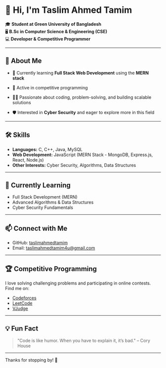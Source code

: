 # 👋 Hi, I'm Taslim Ahmed Tamim

🎓 **Student at Green University of Bangladesh**  
🖥️ **B.Sc in Computer Science & Engineering (CSE)**  
💻 **Developer & Competitive Programmer**  

---

## 🚀 About Me

- 🌱 Currently learning **Full Stack Web Development** using the **MERN stack**
- 🚩 Active in competitive programming
  
- 👨‍💻 Passionate about coding, problem-solving, and building scalable solutions
- 🛡️ Interested in **Cyber Security** and eager to explore more in this field

---

## 🛠️ Skills

- **Languages:** C, C++, Java, MySQL
- **Web Development:** JavaScript (MERN Stack - MongoDB, Express.js, React, Node.js)
- **Other Interests:** Cyber Security, Algorithms, Data Structures

---

## 🌱 Currently Learning

- Full Stack Development (MERN)
- Advanced Algorithms & Data Structures
- Cyber Security Fundamentals

---

## 📫 Connect with Me

- GitHub: [taslimahmedtamim](https://github.com/taslimahmedtamim)
- Email: taslimahmedtamim4u@gmail.com


<!-- Add more links as you wish -->

---

## 🏆 Competitive Programming

I love solving challenging problems and participating in online contests.  
Find me on:

- [Codeforces](https://codeforces.com/profile/taslim_ahmed_tamim)
- [LeetCode](https://leetcode.com/u/taslim_ahmed_tamim)
- [VJudge](https://vjudge.net/user/taslim_tamim)


---

## 💡 Fun Fact

> "Code is like humor. When you have to explain it, it’s bad." – Cory House

---

Thanks for stopping by! 🚀  
